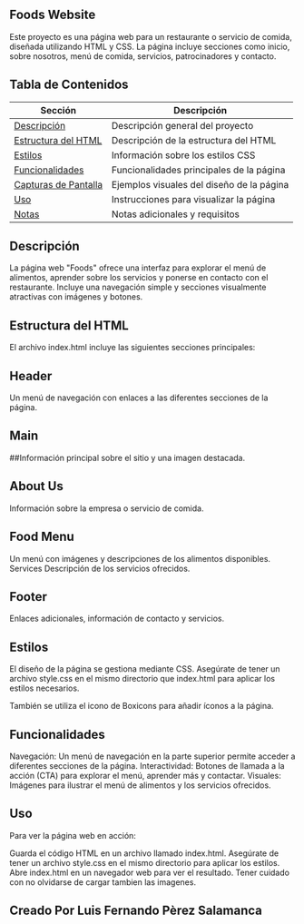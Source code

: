 ## Foods Website
Este proyecto es una página web para un restaurante o servicio de comida, diseñada utilizando HTML y CSS. La página incluye secciones como inicio, sobre nosotros, menú de comida, servicios, patrocinadores y contacto.

## Tabla de Contenidos
| Sección                | Descripción                                   |
|------------------------|-----------------------------------------------|
| [Descripción](#descripción)                | Descripción general del proyecto              |
| [Estructura del HTML](#estructura-del-html) | Descripción de la estructura del HTML          |
| [Estilos](#estilos)                      | Información sobre los estilos CSS              |
| [Funcionalidades](#funcionalidades)       | Funcionalidades principales de la página       |
| [Capturas de Pantalla](#capturas-de-pantalla) | Ejemplos visuales del diseño de la página      |
| [Uso](#uso)                              | Instrucciones para visualizar la página        |
| [Notas](#notas)                          | Notas adicionales y requisitos                 |

## Descripción
La página web "Foods" ofrece una interfaz para explorar el menú de alimentos, aprender sobre los servicios y ponerse en contacto con el restaurante. Incluye una navegación simple y secciones visualmente atractivas con imágenes y botones.

## Estructura del HTML
El archivo index.html incluye las siguientes secciones principales:

## Header
Un menú de navegación con enlaces a las diferentes secciones de la página.

## Main
##Información principal sobre el sitio y una imagen destacada.

## About Us
Información sobre la empresa o servicio de comida.

## Food Menu
Un menú con imágenes y descripciones de los alimentos disponibles.
Services
Descripción de los servicios ofrecidos.

## Footer
Enlaces adicionales, información de contacto y servicios.

## Estilos
El diseño de la página se gestiona mediante CSS. Asegúrate de tener un archivo style.css en el mismo directorio que index.html para aplicar los estilos necesarios.

También se utiliza el icono de Boxicons para añadir íconos a la página.

## Funcionalidades
Navegación: Un menú de navegación en la parte superior permite acceder a diferentes secciones de la página.
Interactividad: Botones de llamada a la acción (CTA) para explorar el menú, aprender más y contactar.
Visuales: Imágenes para ilustrar el menú de alimentos y los servicios ofrecidos.

## Uso
Para ver la página web en acción:

Guarda el código HTML en un archivo llamado index.html.
Asegúrate de tener un archivo style.css en el mismo directorio para aplicar los estilos.
Abre index.html en un navegador web para ver el resultado.
Tener cuidado con no olvidarse de cargar tambien las imagenes.

## Creado Por Luis Fernando Pèrez Salamanca

